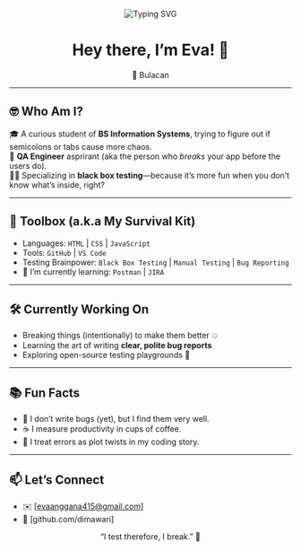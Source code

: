 <p align="center">
  <img src="https://readme-typing-svg.herokuapp.com?font=Fira+Code&pause=1000&color=00BFFF&center=true&vCenter=true&width=435&lines=Testing+Enthusiast; QA-+in-+Training;Breaking+for+the+Better" alt="Typing SVG" />
</p>


<h1 align="center">Hey there, I’m Eva! 👋</h1>
<p align="center">📍 Bulacan </p>

---

## 🤓 Who Am I?

🎓 A curious student of **BS Information Systems**, trying to figure out if semicolons or tabs cause more chaos.  
🧪 **QA Engineer** asprirant (aka the person who *breaks* your app before the users do).  
🕵️‍♀️ Specializing in **black box testing**—because it’s more fun when you don’t know what’s inside, right?

---

## 🧰 Toolbox (a.k.a My Survival Kit)

- Languages: `HTML` | `CSS` | `JavaScript`  
- Tools: `GitHub` | `VS Code`   
- Testing Brainpower: `Black Box Testing` | `Manual Testing` | `Bug Reporting`
- 🌱 I’m currently learning: `Postman` | `JIRA`

---

## 🛠️ Currently Working On

- Breaking things (intentionally) to make them better 💥  
- Learning the art of writing **clear, polite bug reports**  
- Exploring open-source testing playgrounds 🧩

---

## 📚 Fun Facts

- 🐛 I don’t write bugs (yet), but I find them very well.
- ☕ I measure productivity in cups of coffee.
- 🧠 I treat errors as plot twists in my coding story.

---

## 📫 Let’s Connect

- ✉️ [evaanggana415@gmail.com]  
- 🐙 [github.com/dimawari]


<p align="center">“I test therefore, I break.” 🚀</p>
